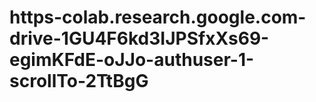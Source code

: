 # https-colab.research.google.com-drive-1GU4F6kd3IJPSfxXs69-egimKFdE-oJJo-authuser-1-scrollTo-2TtBgG